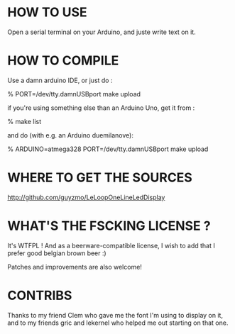 HOW TO USE
==========

Open a serial terminal on your Arduino, and juste write text on it.

HOW TO COMPILE
==============

Use a damn arduino IDE, or just do :

 % PORT=/dev/tty.damnUSBport make upload

if you're using something else than an Arduino Uno, get it from :

 % make list

and do (with e.g. an Arduino duemilanove):

 % ARDUINO=atmega328 PORT=/dev/tty.damnUSBport make upload

WHERE TO GET THE SOURCES
========================

http://github.com/guyzmo/LeLoopOneLineLedDisplay

WHAT'S THE FSCKING LICENSE ?
============================

It's WTFPL ! And as a beerware-compatible license, I wish to add that I
prefer good belgian brown beer :) 

Patches and improvements are also welcome!

CONTRIBS
========

Thanks to my friend Clem who gave me the font I'm using to display on it, 
and to my friends gric and lekernel who helped me out starting on that one.
